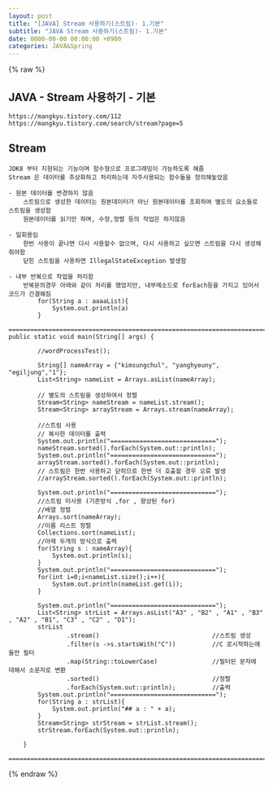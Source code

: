 ```yaml
---  
layout: post  
title: "[JAVA] Stream 사용하기(스트림)- 1.기본"  
subtitle: "JAVA Stream 사용하기(스트림)- 1.기본"  
date: 0000-00-00 00:00:00 +0900  
categories: JAVA&Spring  
---  
```

{% raw %}  
## JAVA - Stream 사용하기 - 기본  
	https://mangkyu.tistory.com/112  
	https://mangkyu.tistory.com/search/stream?page=5  
  
## Stream  
	JDK8 부터 지원되는 기능이며 함수형으로 프로그래밍이 가능하도록 해줌  
	Stream 은 데이터를 추상화하고 처리하는데 자주사용되는 함수들을 정의해놓았음  
  
	- 원본 데이터를 변경하지 않음  
		스트림으로 생성한 데이터는 원본데이터가 아닌 원본데이터를 조회하여 별도의 요소들로 스트림을 생성함  
		원본데이터를 읽기만 하며, 수정,정렬 등의 작업은 하지않음  
  
	- 일회용임  
		한번 사용이 끝나면 다시 사용할수 없으며, 다시 사용하고 싶으면 스트림을 다시 생성해줘야함  
		닫힌 스트림을 사용하면 IllegalStateException 발생함  
  
	- 내부 반복으로 작업을 처리함  
		반복문의경우 아래와 같이 처리를 했었지만, 내부메소드로 forEach등을 가지고 있어서 코드가 간결해짐  
			for(String a : aaaaList){  
				System.out.println(a)  
			}  
  
	=================================================================================================================  
	public static void main(String[] args) {  
  
			//wordProcessTest();  
  
			String[] nameArray = {"kimsungchul", "yanghyeuny", "egiljung","1"};  
			List<String> nameList = Arrays.asList(nameArray);  
  
			// 별도의 스트림을 생성하여서 정렬  
			Stream<String> nameStream = nameList.stream();  
			Stream<String> arrayStream = Arrays.stream(nameArray);  
  
			//스트림 사용  
			// 복사한 데이터를 출력  
			System.out.println("=============================");  
			nameStream.sorted().forEach(System.out::println);  
			System.out.println("=============================");  
			arrayStream.sorted().forEach(System.out::println);  
			// 스트림은 한번 사용하고 닫히므로 한번 더 호출할 경우 오류 발생  
			//arrayStream.sorted().forEach(System.out::println);  
  
			System.out.println("=============================");  
			//스트림 미사용 (기존방식 ,for , 향상된 for)  
			//배열 정렬  
			Arrays.sort(nameArray);  
			//이름 리스트 정렬  
			Collections.sort(nameList);  
			//아래 두개의 방식으로 출력  
			for(String s : nameArray){  
				System.out.println(s);  
			}  
			System.out.println("=============================");  
			for(int i=0;i<nameList.size();i++){  
				System.out.println(nameList.get(i));  
			}  
  
			System.out.println("=============================");  
			List<String> strList = Arrays.asList("A3" , "B2" , "A1" , "B3" , "A2" , "B1", "C3" , "C2" , "D1");  
			strList  
					.stream()                               //스트림 생성  
					.filter(s ->s.startsWith("C"))          //C 로시작하는애들만 필터  
					.map(String::toLowerCase)               //필터된 문자에 대해서 소문자로 변환  
					.sorted()                               //정렬  
					.forEach(System.out::println);          //출력  
			System.out.println("=============================");  
			for(String a : strList){  
				System.out.println("## a : " + a);  
			}  
			Stream<String> strStream = strList.stream();  
			strStream.forEach(System.out::println);  
  
		}  
  
	=================================================================================================================  
  
{% endraw %}
